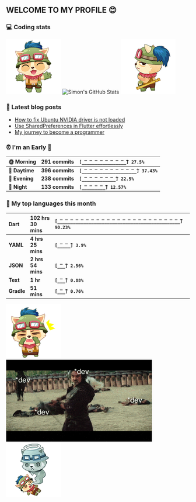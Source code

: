 ## WELCOME TO MY PROFILE 😊

### 💻 Coding stats

![](https://raw.githubusercontent.com/simonpham/simonpham/master/assets/images/5kiur.gif) ![Simon's GitHub Stats](https://github-readme-stats-obu2qdcs2.vercel.app/api?username=simonpham) ![](https://raw.githubusercontent.com/simonpham/simonpham/master/assets/images/6kiur.gif)


### 📘 Latest blog posts

<!-- BLOG-POST-LIST:START -->
- [How to fix Ubuntu NVIDIA driver is not loaded](https://simondev.medium.com/how-to-fix-ubuntu-nvidia-driver-is-not-loaded-779713f94989?source=rss-211d7b4ab874------2)
- [Use SharedPreferences in Flutter effortlessly](https://simondev.medium.com/use-sharedpreferences-in-flutter-effortlessly-835bba8f7418?source=rss-211d7b4ab874------2)
- [My journey to become a programmer](https://simondev.medium.com/my-journey-to-become-a-programmer-107bc14fd8e8?source=rss-211d7b4ab874------2)
<!-- BLOG-POST-LIST:END -->

<!--START_SECTION:waka-->
### ⏰ I'm an Early 🐤


|**🌞 Morning**|**291 commits**|**`[̲̅_̲̅_̲̅_̲̅_̲̅_̲̅_̲̅_̲̅_̲̅] 27.5%`**| 
|:-|:-|:-| 
|**🌆 Daytime**|**396 commits**|**`[̲̅_̲̅_̲̅_̲̅_̲̅_̲̅_̲̅_̲̅_̲̅_̲̅_̲̅] 37.43%`**| 
|**🌃 Evening**|**238 commits**|**`[̲̅_̲̅_̲̅_̲̅_̲̅_̲̅_̲̅] 22.5%`**| 
|**🌙 Night**|**133 commits**|**`[̲̅_̲̅_̲̅_̲̅_̲̅] 12.57%`**|



### 💬  My top languages this month 


|**Dart**|**102 hrs 30 mins**|**`[̲̅_̲̅_̲̅_̲̅_̲̅_̲̅_̲̅_̲̅_̲̅_̲̅_̲̅_̲̅_̲̅_̲̅_̲̅_̲̅_̲̅_̲̅_̲̅_̲̅_̲̅_̲̅_̲̅_̲̅] 90.23%`**| 
|:-|:-|:-| 
|**YAML**|**4 hrs 25 mins**|**`[̲̅_̲̅_̲̅] 3.9%`**| 
|**JSON**|**2 hrs 54 mins**|**`[̲̅_̲̅] 2.56%`**| 
|**Text**|**1 hr**|**`[̲̅_̲̅] 0.88%`**| 
|**Gradle**|**51 mins**|**`[̲̅_̲̅] 0.76%`**|




<!--END_SECTION:waka-->


![](https://raw.githubusercontent.com/simonpham/simonpham/master/assets/images/20kiur.gif) ![](https://github.com/simonpham/simonpham/raw/master/assets/images/bug.gif) ![](https://raw.githubusercontent.com/simonpham/simonpham/master/assets/images/9kiur.gif)

